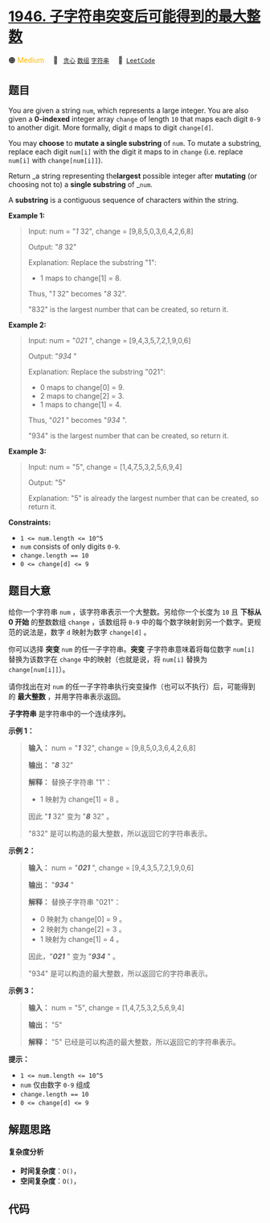 # [1946. 子字符串突变后可能得到的最大整数](https://leetcode.com/problems/largest-number-after-mutating-substring)

🟠 <font color=#ffb800>Medium</font>&emsp; 🔖&ensp; [`贪心`](/leetcode-js/outline/tag/greedy.md) [`数组`](/leetcode-js/outline/tag/array.md) [`字符串`](/leetcode-js/outline/tag/string.md)&emsp; 🔗&ensp;[`LeetCode`](https://leetcode.com/problems/largest-number-after-mutating-substring)

## 题目

You are given a string `num`, which represents a large integer. You are also
given a **0-indexed** integer array `change` of length `10` that maps each
digit `0-9` to another digit. More formally, digit `d` maps to digit
`change[d]`.

You may **choose** to **mutate a single substring** of `num`. To mutate a
substring, replace each digit `num[i]` with the digit it maps to in `change`
(i.e. replace `num[i]` with `change[num[i]]`).

Return _a string representing the**largest** possible integer after
**mutating** (or choosing not to) a **single substring** of _`num`.

A **substring** is a contiguous sequence of characters within the string.



**Example 1:**

> Input: num = "_1_ 32", change = [9,8,5,0,3,6,4,2,6,8]
> 
> Output: "_8_ 32"
> 
> Explanation: Replace the substring "1":
> - 1 maps to change[1] = 8.
> 
> Thus, "_1_ 32" becomes "_8_ 32".
> 
> "832" is the largest number that can be created, so return it.

**Example 2:**

> Input: num = "_021_ ", change = [9,4,3,5,7,2,1,9,0,6]
> 
> Output: "_934_ "
> 
> Explanation: Replace the substring "021":
> - 0 maps to change[0] = 9.
> - 2 maps to change[2] = 3.
> - 1 maps to change[1] = 4.
> 
> Thus, "_021_ " becomes "_934_ ".
> 
> "934" is the largest number that can be created, so return it.

**Example 3:**

> Input: num = "5", change = [1,4,7,5,3,2,5,6,9,4]
> 
> Output: "5"
> 
> Explanation: "5" is already the largest number that can be created, so return it.

**Constraints:**

  * `1 <= num.length <= 10^5`
  * `num` consists of only digits `0-9`.
  * `change.length == 10`
  * `0 <= change[d] <= 9`


## 题目大意

给你一个字符串 `num` ，该字符串表示一个大整数。另给你一个长度为 `10` 且 **下标从 0   开始** 的整数数组 `change` ，该数组将
`0-9` 中的每个数字映射到另一个数字。更规范的说法是，数字 `d` 映射为数字 `change[d]` 。

你可以选择 **突变**   `num` 的任一子字符串。**突变** 子字符串意味着将每位数字 `num[i]` 替换为该数字在 `change`
中的映射（也就是说，将 `num[i]` 替换为 `change[num[i]]`）。

请你找出在对 `num` 的任一子字符串执行突变操作（也可以不执行）后，可能得到的 **最大整数** ，并用字符串表示返回。

**子字符串** 是字符串中的一个连续序列。



**示例 1：**

> 
> 
> 
> 
> 
> **输入：** num = "**_1_** 32", change = [9,8,5,0,3,6,4,2,6,8]
> 
> **输出：** "**_8_** 32"
> 
> **解释：** 替换子字符串 "1"：
> - 1 映射为 change[1] = 8 。
> 
> 因此 "**_1_** 32" 变为 "**_8_** 32" 。
> 
> "832" 是可以构造的最大整数，所以返回它的字符串表示。
> 
> 

**示例 2：**

> 
> 
> 
> 
> 
> **输入：** num = "**_021_** ", change = [9,4,3,5,7,2,1,9,0,6]
> 
> **输出：** "**_934_** "
> 
> **解释：** 替换子字符串 "021"：
> - 0 映射为 change[0] = 9 。
> - 2 映射为 change[2] = 3 。
> - 1 映射为 change[1] = 4 。
> 
> 因此，"**_021_** " 变为 "**_934_** " 。
> 
> "934" 是可以构造的最大整数，所以返回它的字符串表示。 
> 
> 

**示例 3：**

> 
> 
> 
> 
> 
> **输入：** num = "5", change = [1,4,7,5,3,2,5,6,9,4]
> 
> **输出：** "5"
> 
> **解释：** "5" 已经是可以构造的最大整数，所以返回它的字符串表示。
> 
> 



**提示：**

  * `1 <= num.length <= 10^5`
  * `num` 仅由数字 `0-9` 组成
  * `change.length == 10`
  * `0 <= change[d] <= 9`


## 解题思路

#### 复杂度分析

- **时间复杂度**：`O()`，
- **空间复杂度**：`O()`，

## 代码

```javascript

```
